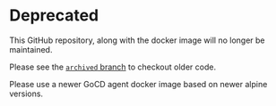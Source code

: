 # Deprecated

This GitHub repository, along with the docker image will no longer be maintained.

Please see the [`archived` branch](https://github.com/gocd/docker-gocd-agent-alpine-3.5/tree/archived) to checkout older code.

Please use a newer GoCD agent docker image based on newer alpine versions.
